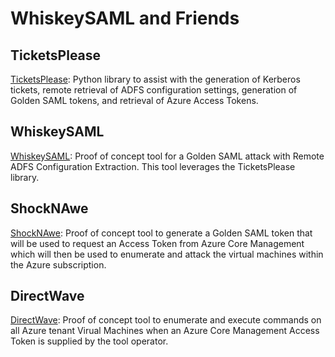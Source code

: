 # WhiskeySAML and Friends

## TicketsPlease

[TicketsPlease](ticketsplease/): Python library to assist with the generation of Kerberos tickets, remote retrieval of ADFS configuration settings, generation of Golden SAML tokens, and retrieval of Azure Access Tokens.

## WhiskeySAML

[WhiskeySAML](whiskeysaml/): Proof of concept tool for a Golden SAML attack with Remote ADFS Configuration Extraction. This tool leverages the TicketsPlease library.

## ShockNAwe

[ShockNAwe](shocknawe/): Proof of concept tool to generate a Golden SAML token that will be used to request an Access Token from Azure Core Management which will then be used to enumerate and attack the virtual machines within the Azure subscription.

## DirectWave

[DirectWave](directwave/): Proof of concept tool to enumerate and execute commands on all Azure tenant Virual Machines when an Azure Core Management Access Token is supplied by the tool operator.
